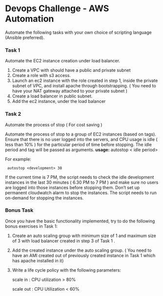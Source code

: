 # Devops Challenge - AWS Automation

Automate the following tasks with your own choice of scripting language (Ansible preferred).

### Task 1

Automate the EC2 instance creation under load balancer.

1. Create a VPC with should have a public and private subnet
2. Create a role with s3 access.
3. Launch an ec2 instance with the role created in step 1, inside the private subnet of VPC, and install apache through bootstrapping. ( You need to have your NAT gateway attached to your private subnet )
4. Create a load balancer in public subnet.
5. Add the ec2 instance, under the load balancer

### Task 2

Automate the process of stop ( For cost saving )

Automate the process of stop to a group of EC2 instances (based on tags). Ensure that there is no user
logged into the servers, and CPU usage is idle ( less than 10% ) for the particular period of time before stopping. The idle period and tag will be passed as arguments.
**usage:** autostop <Tag name> < idle period>

For example:

```
 autostop <development> 30
```

If the current time is 7 PM, the script needs to check the idle development instances in the last 30
minutes ( 6.30 PM to 7 PM ) and make sure no users are logged into those instances before stopping them. Don’t set up permanent cloudwatch alarm to stop the instances. The script needs to run on-demand for stopping the instances.

### **Bonus Task**

Once you have the basic functionality implemented, try to do the following bonus exercises in Task 1:

1. Create an auto scaling group with minimum size of 1 and maximum size of 3 with load balancer
   created in step 3 of Task 1 .

1. Add the created instance under the auto scaling group. ( You need to have an AMI created out of previously created instance in Task 1 which has apache installed in it)

1. Write a life cycle policy with the following parameters:

   scale in : CPU utilization > 80%

   scale out : CPU Utilization < 60%


 
